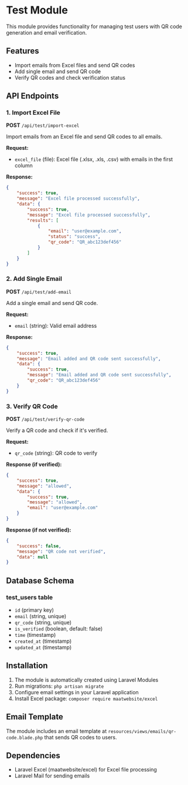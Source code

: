 # Test Module

This module provides functionality for managing test users with QR code generation and email verification.

## Features

- Import emails from Excel files and send QR codes
- Add single email and send QR code
- Verify QR codes and check verification status

## API Endpoints

### 1. Import Excel File
**POST** `/api/test/import-excel`

Import emails from an Excel file and send QR codes to all emails.

**Request:**
- `excel_file` (file): Excel file (.xlsx, .xls, .csv) with emails in the first column

**Response:**
```json
{
    "success": true,
    "message": "Excel file processed successfully",
    "data": {
        "success": true,
        "message": "Excel file processed successfully",
        "results": [
            {
                "email": "user@example.com",
                "status": "success",
                "qr_code": "QR_abc123def456"
            }
        ]
    }
}
```

### 2. Add Single Email
**POST** `/api/test/add-email`

Add a single email and send QR code.

**Request:**
- `email` (string): Valid email address

**Response:**
```json
{
    "success": true,
    "message": "Email added and QR code sent successfully",
    "data": {
        "success": true,
        "message": "Email added and QR code sent successfully",
        "qr_code": "QR_abc123def456"
    }
}
```

### 3. Verify QR Code
**POST** `/api/test/verify-qr-code`

Verify a QR code and check if it's verified.

**Request:**
- `qr_code` (string): QR code to verify

**Response (if verified):**
```json
{
    "success": true,
    "message": "allowed",
    "data": {
        "success": true,
        "message": "allowed",
        "email": "user@example.com"
    }
}
```

**Response (if not verified):**
```json
{
    "success": false,
    "message": "QR code not verified",
    "data": null
}
```

## Database Schema

### test_users table
- `id` (primary key)
- `email` (string, unique)
- `qr_code` (string, unique)
- `is_verified` (boolean, default: false)
- `time` (timestamp)
- `created_at` (timestamp)
- `updated_at` (timestamp)

## Installation

1. The module is automatically created using Laravel Modules
2. Run migrations: `php artisan migrate`
3. Configure email settings in your Laravel application
4. Install Excel package: `composer require maatwebsite/excel`

## Email Template

The module includes an email template at `resources/views/emails/qr-code.blade.php` that sends QR codes to users.

## Dependencies

- Laravel Excel (maatwebsite/excel) for Excel file processing
- Laravel Mail for sending emails 